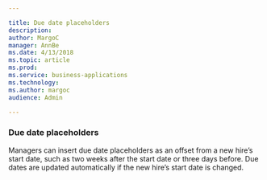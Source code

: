 ```yaml
---

title: Due date placeholders
description: 
author: MargoC
manager: AnnBe
ms.date: 4/13/2018
ms.topic: article
ms.prod: 
ms.service: business-applications
ms.technology: 
ms.author: margoc
audience: Admin

---
```

### Due date placeholders



Managers can insert due date placeholders as an offset from a new hire’s start
date, such as two weeks after the start date or three days before. Due dates are
updated automatically if the new hire’s start date is changed.
